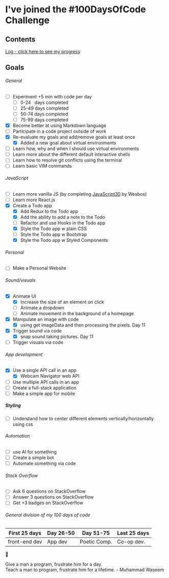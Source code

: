 # I've joined the #100DaysOfCode Challenge

## Contents

[Log - click here to see my progress](log.md)

## Goals

###### General

- [ ] Experiment +5 min with code per day
  - [ ] 0-24 &nbsp;&nbsp;days completed
  - [ ] 25-49 days completed
  - [ ] 50-74 days completed
  - [ ] 75-99 days completed
- [x] Become better at using Markdown language
- [ ] Participate in a code project outside of work
- [x] Re-evaluate my goals and add/remove goals at least once
  - [x] Added a new goal about virtual environments
- [ ] Learn how, why and when I should use virtual environments
- [ ] Learn more about the different default interactive shells
- [ ] Learn how to resolve git conflicts using the terminal
- [ ] Learn basic VIM commands

###### JavaScript

- [ ] Learn more vanilla JS (by completing [JavaScript30](https://javascript30.com/) by Wesbos)
- [ ] Learn more React.js
- [x] Create a Todo app
  - [x] Add Redux to the Todo app
  - [x] Add the ability to add a note to the Todo
  - [ ] Refactor and use Hooks in the Todo app
  - [x] Style the Todo app w plain CSS
  - [ ] Style the Todo app w Bootstrap
  - [x] Style the Todo app w Styled Components

###### Personal

- [ ] Make a Personal Website

###### Sound/visuals

- [x] Animate UI
  - [x] Increase the size of an element on click
  - [ ] Animate a dropdown
  - [ ] Animate movement in the background of a homepage
- [x] Manipulate an image with code
  - [x] using get imageData and then processing the pixels. Day 11
- [x] Trigger sound via code
  - [x] snap sound taking pictures. Day 11
- [ ] Trigger visuals via code

###### App development

- [x] Use a single API call in an app
  - [x] Webcam Navigator web API
- [ ] Use multiple API calls in an app
- [ ] Create a full-stack application
- [ ] Make a simple app for mobile

##### Styling

- [ ] Understand how to center different elements vertically/horizontally using css

###### Automation

- [ ] use AI for something
- [ ] Create a simple bot
- [ ] Automate something via code

###### Stack Overflow

- [ ] Ask 6 questions on StackOverflow
- [ ] Answer 3 questions on StackOverflow
- [ ] Get +3 badges on StackOverflow

###### General division of my 100 days of code

| First 25 days | Day 26-50 | Day 51-75    | Last 25 days |
| ------------- | --------- | ------------ | ------------ |
| front-end dev | App dev   | Poetic Comp. | Co-op dev.   |

:rocket:

Give a man a program, frustrate him for a day.  
Teach a man to program, frustrate him for a lifetime. - Muhammad Waseem
